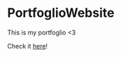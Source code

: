# PortfoglioWebsite
This is my portfoglio &lt;3

Check it <a href="https://claramcarvalho.github.io/PortfoglioWebsite/">here</a>!

